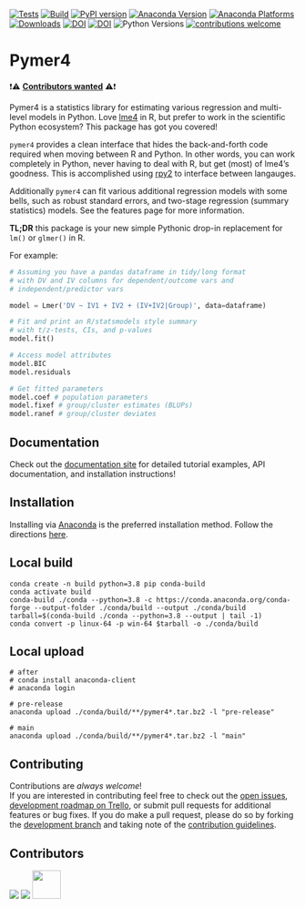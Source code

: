 [![Tests](https://github.com/ejolly/pymer4/actions/workflows/Tests.yml/badge.svg)](https://github.com/ejolly/pymer4/actions/workflows/Tests.yml)
[![Build](https://github.com/ejolly/pymer4/actions/workflows/Build.yml/badge.svg)](https://github.com/ejolly/pymer4/actions/workflows/Build.yml)
[![PyPI version](https://badge.fury.io/py/pymer4.svg)](https://badge.fury.io/py/pymer4)
[![Anaconda Version](https://anaconda.org/ejolly/pymer4/badges/version.svg)](https://anaconda.org/ejolly/pymer4) 
[![Anaconda Platforms](https://anaconda.org/ejolly/pymer4/badges/platforms.svg)](https://anaconda.org/ejolly/pymer4)
[![Downloads](https://pepy.tech/badge/pymer4)](https://pepy.tech/project/pymer4)
[![DOI](http://joss.theoj.org/papers/10.21105/joss.00862/status.svg)](https://doi.org/10.21105/joss.00862)
[![DOI](https://zenodo.org/badge/90598701.svg)](https://zenodo.org/record/1523205)
![Python Versions](https://img.shields.io/badge/python-3.6%20%7C%203.7%20%7C%203.8-blue)
[![contributions welcome](https://img.shields.io/badge/contributions-welcome-brightgreen.svg?style=flat)](https://github.com/ejolly/pymer4/issues)

# Pymer4

❗️⚠️ **[Contributors wanted](https://github.com/ejolly/pymer4/issues/61)** ⚠️❗️

Pymer4 is a statistics library for estimating various regression and multi-level models in Python. Love [lme4](https://cran.r-project.org/web/packages/lme4/index.html) in R, but prefer to work in the scientific Python ecosystem? This package has got you covered!

`pymer4` provides a clean interface that hides the back-and-forth code required when moving between R and Python. In other words, you can work completely in Python, never having to deal with R, but get (most) of lme4’s goodness. This is accomplished using [rpy2](hhttps://rpy2.github.io/doc/latest/html/index.html/) to interface between langauges.

Additionally `pymer4` can fit various additional regression models with some bells, such as robust standard errors, and two-stage regression (summary statistics) models. See the features page for more information.

**TL;DR** this package is your new simple Pythonic drop-in replacement for `lm()` or `glmer()` in R.

For example:

```python
# Assuming you have a pandas dataframe in tidy/long format
# with DV and IV columns for dependent/outcome vars and
# independent/predictor vars 

model = Lmer('DV ~ IV1 + IV2 + (IV+IV2|Group)', data=dataframe)

# Fit and print an R/statsmodels style summary 
# with t/z-tests, CIs, and p-values
model.fit()

# Access model attributes
model.BIC
model.residuals

# Get fitted parameters
model.coef # population parameters
model.fixef # group/cluster estimates (BLUPs)
model.ranef # group/cluster deviates
```

## Documentation

Check out the [documentation site](http://eshinjolly.com/pymer4/) for detailed tutorial examples, API documentation, and installation instructions!


## Installation

Installing via [Anaconda](https://www.anacnda.com/products/individual) is the preferred installation method. Follow the directions [here](https://eshinjolly.com/pymer4/installation.html).  

## Local build

```
conda create -n build python=3.8 pip conda-build
conda activate build
conda-build ./conda --python=3.8 -c https://conda.anaconda.org/conda-forge --output-folder ./conda/build --output ./conda/build
tarball=$(conda-build ./conda --python=3.8 --output | tail -1)
conda convert -p linux-64 -p win-64 $tarball -o ./conda/build
```

## Local upload

```
# after
# conda install anaconda-client
# anaconda login

# pre-release
anaconda upload ./conda/build/**/pymer4*.tar.bz2 -l "pre-release"

# main
anaconda upload ./conda/build/**/pymer4*.tar.bz2 -l "main"
```

## Contributing

Contributions are *always welcome*!  
If you are interested in contributing feel free to check out the [open issues](https://github.com/ejolly/pymer4/issues), [development roadmap on Trello](https://trello.com/b/gGKmeAJ4), or submit pull requests for additional features or bug fixes. If you do make a pull request, please do so by forking the [development branch](https://github.com/ejolly/pymer4/tree/dev) and taking note of the [contribution guidelines](https://eshinjolly.com/pymer4/contributing.html).

## Contributors

[![](https://github.com/turbach.png?size=50)](https://github.com/turbach) 
[![](https://github.com/Shotgunosine.png?size=50)](https://github.com/Shotgunosine)
<a href="https://github.com/arose13"><img src="https://github.com/arose13.png" width="50" height="50" /></a>
